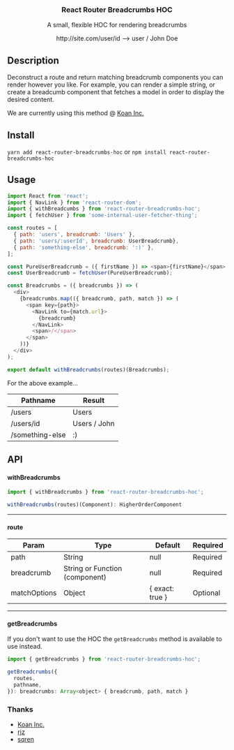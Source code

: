 <h3 align="center">
  React Router Breadcrumbs HOC
</h3>

<p align="center">
  A small, flexible HOC for rendering breadcrumbs
</p>

<p align="center">
  http://site.com/user/id --> user / John Doe
</p>

## Description

Deconstruct a route and return matching breadcrumb components you can render however you like. For example, you can render a simple string, or create a breadcumb component that fetches a model in order to display the desired content.

We are currently using this method @ [Koan Inc.](https://koan.co)

## Install

`yarn add react-router-breadcrumbs-hoc` or `npm install react-router-breadcrumbs-hoc`

## Usage

```js
import React from 'react';
import { NavLink } from 'react-router-dom';
import { withBreadcumbs } from 'react-router-breadcrumbs-hoc';
import { fetchUser } from 'some-internal-user-fetcher-thing';

const routes = [
  { path: 'users', breadcrumb: 'Users' },
  { path: 'users/:userId', breadcrumb: UserBreadcrumb},
  { path: 'something-else', breadcrumb: ':)' },
];

const PureUserBreadcrumb = ({ firstName }) => <span>{firstName}</span>;
const UserBreadcrumb = fetchUser(PureUserBreadcrumb);

const Breadcrumbs = ({ breadcrumbs }) => (
  <div>
    {breadcrumbs.map(({ breadcrumb, path, match }) => (
      <span key={path}>
        <NavLink to={match.url}>
          {breadcrumb}
        </NavLink>
        <span>/</span>
      </span>
    ))}
  </div>
);

export default withBreadcrumbs(routes)(Breadcrumbs);
```

For the above example...

Pathname | Result
--- | ---
/users | Users
/users/id | Users / John
/something-else | :)

## API

#### withBreadcrumbs
```js
import { withBreadcrumbs } from 'react-router-breadcrumbs-hoc';

withBreadcrumbs(routes)(Component): HigherOrderComponent
```

---

#### route

Param | Type | Default | Required
--- | --- | --- | ---
path | String | null | Required
breadcrumb | String or Function (component) | null | Required
matchOptions | Object | { exact: true } | Optional

---

#### getBreadcrumbs
If you don't want to use the HOC the `getBreadcrumbs` method is available to use instead.

```js
import { getBreadcrumbs } from 'react-router-breadcrumbs-hoc';

getBreadcrumbs({
  routes,
  pathname,
}): breadcrumbs: Array<object> { breadcrumb, path, match }
```


### Thanks
- [Koan Inc.](https://koan.co)
- [rjz](https://github.com/rjz)
- [sqren](https://github.com/sqren)
